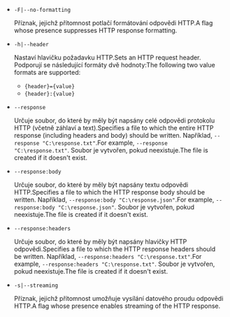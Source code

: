 * `-F|--no-formatting`

  <span data-ttu-id="d156f-101">Příznak, jejichž přítomnost potlačí formátování odpovědi HTTP.</span><span class="sxs-lookup"><span data-stu-id="d156f-101">A flag whose presence suppresses HTTP response formatting.</span></span>

* `-h|--header`

  <span data-ttu-id="d156f-102">Nastaví hlavičku požadavku HTTP.</span><span class="sxs-lookup"><span data-stu-id="d156f-102">Sets an HTTP request header.</span></span> <span data-ttu-id="d156f-103">Podporují se následující formáty dvě hodnoty:</span><span class="sxs-lookup"><span data-stu-id="d156f-103">The following two value formats are supported:</span></span>

  * `{header}={value}`
  * `{header}:{value}`

* `--response`

  <span data-ttu-id="d156f-104">Určuje soubor, do které by měly být napsány celé odpovědi protokolu HTTP (včetně záhlaví a text).</span><span class="sxs-lookup"><span data-stu-id="d156f-104">Specifies a file to which the entire HTTP response (including headers and body) should be written.</span></span> <span data-ttu-id="d156f-105">Například, `--response "C:\response.txt"`.</span><span class="sxs-lookup"><span data-stu-id="d156f-105">For example, `--response "C:\response.txt"`.</span></span> <span data-ttu-id="d156f-106">Soubor je vytvořen, pokud neexistuje.</span><span class="sxs-lookup"><span data-stu-id="d156f-106">The file is created if it doesn't exist.</span></span>

* `--response:body`

  <span data-ttu-id="d156f-107">Určuje soubor, do které by měly být napsány textu odpovědi HTTP.</span><span class="sxs-lookup"><span data-stu-id="d156f-107">Specifies a file to which the HTTP response body should be written.</span></span> <span data-ttu-id="d156f-108">Například, `--response:body "C:\response.json"`.</span><span class="sxs-lookup"><span data-stu-id="d156f-108">For example, `--response:body "C:\response.json"`.</span></span> <span data-ttu-id="d156f-109">Soubor je vytvořen, pokud neexistuje.</span><span class="sxs-lookup"><span data-stu-id="d156f-109">The file is created if it doesn't exist.</span></span>

* `--response:headers`

  <span data-ttu-id="d156f-110">Určuje soubor, do které by měly být napsány hlavičky HTTP odpovědi.</span><span class="sxs-lookup"><span data-stu-id="d156f-110">Specifies a file to which the HTTP response headers should be written.</span></span> <span data-ttu-id="d156f-111">Například, `--response:headers "C:\response.txt"`.</span><span class="sxs-lookup"><span data-stu-id="d156f-111">For example, `--response:headers "C:\response.txt"`.</span></span> <span data-ttu-id="d156f-112">Soubor je vytvořen, pokud neexistuje.</span><span class="sxs-lookup"><span data-stu-id="d156f-112">The file is created if it doesn't exist.</span></span>

* `-s|--streaming`

  <span data-ttu-id="d156f-113">Příznak, jejichž přítomnost umožňuje vysílání datového proudu odpovědi HTTP.</span><span class="sxs-lookup"><span data-stu-id="d156f-113">A flag whose presence enables streaming of the HTTP response.</span></span>
